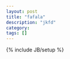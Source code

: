 ```yaml
---
layout: post
title: "fafala"
description: "jkfd"
category: 
tags: []
---
```

{% include JB/setup %}
